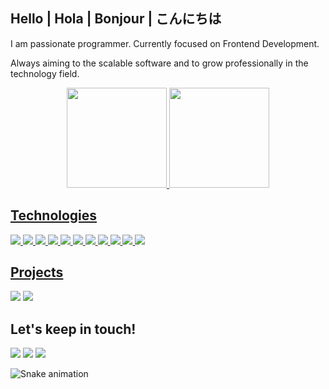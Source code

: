 ## Hello | Hola | Bonjour | こんにちは

I am passionate programmer. Currently focused on Frontend Development.

Always aiming to the scalable software and to grow professionally in the technology field.
<div align="center">
  <a href="https://www.linkedin.com/in/rafaeljuliao/">
  <img height="160em" src="https://github-readme-stats.vercel.app/api?username=rafajuliao&show_icons=true&theme=dark&include_all_commits=true&count_private=true"/>  
    
    
  <img height="160em" src="https://github-readme-stats.vercel.app/api/top-langs/?username=rafajuliao&layout=compact&langs_count=7&theme=dark"/>
</div>
  
## Technologies

![](https://img.shields.io/badge/HTML5-E34F26?style=for-the-badge&logo=html5&logoColor=white)
![](https://img.shields.io/badge/CSS3-1572B6?style=for-the-badge&logo=css3&logoColor=white)
![](https://img.shields.io/badge/JavaScript-F7DF1E?style=for-the-badge&logo=javascript&logoColor=black)
![](https://img.shields.io/badge/Sass-CC6699?style=for-the-badge&logo=sass&logoColor=white)
![](https://img.shields.io/badge/Node.js-43853D?style=for-the-badge&logo=node.js&logoColor=white)
![](https://img.shields.io/badge/Typescript-3178c6?style=for-the-badge&logo=typescript&logoColor=white)
![](https://img.shields.io/badge/React-20232A?style=for-the-badge&logo=react&logoColor=61DAFB)
![](https://img.shields.io/badge/Redux-764abc?style=for-the-badge&logo=redux&logoColor=white)
![](https://img.shields.io/badge/Gatsby-7026B9?style=for-the-badge&logo=gatsby&logoColor=white)
![](https://img.shields.io/badge/Markdown-ffffff?style=for-the-badge&logo=markdown&logoColor=black)
![](https://img.shields.io/badge/Netlify-00C7B7?style=for-the-badge&logo=netlify&logoColor=white)
  
## Projects
  
  [![](https://github-readme-stats.vercel.app/api/pin/?username=rafajuliao&repo=hotel_santos&bg_color=45,02aab0,00cdac&icon_color=fff&border_color=00cdac&title_color=fff&text_color=fff)](https://github.com/rafajuliao/Hotel_Santos)
[![](https://github-readme-stats.vercel.app/api/pin/?username=cobiwave&repo=gatsby-simplefolio&bg_color=45,7026B9,964ddd&icon_color=fff&border_color=964ddd&title_color=fff&text_color=fff)](https://github.com/cobiwave/simplefolio/)
## Let's keep in touch!
  <div> 
  <a href="https://www.linkedin.com/in/rafaeljuliao/" target="_blank"><img src="https://img.shields.io/badge/-LinkedIn-%230077B5?style=for-the-badge&logo=linkedin&logoColor=white" target="_blank"></a> 
  <a href = "mailto:jrafaeljuliao@outlook.com"><img src="https://img.shields.io/badge/Microsoft_Outlook-0078D4?style=for-the-badge&logo=microsoft-outlook&logoColor=white" target="_blank"></a>
  <a href="https://instagram.com/rafajuliao1" target="_blank"><img src="https://img.shields.io/badge/-Instagram-%23E4405F?style=for-the-badge&logo=instagram&logoColor=white" target="_blank"></a>

 ![Snake animation](https://github.com/rafajuliao/rafaballerini/blob/output/github-contribution-grid-snake.svg)
    
</div>
